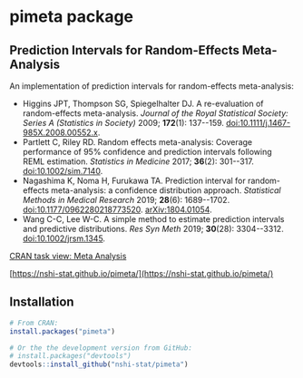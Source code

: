 
# pimeta package


## Prediction Intervals for Random-Effects Meta-Analysis

An implementation of prediction intervals for random-effects meta-analysis:

- Higgins JPT, Thompson SG, Spiegelhalter DJ. A re-evaluation of random-effects meta-analysis. *Journal of the Royal Statistical Society: Series A (Statistics in Society)* 2009; **172**(1): 137--159. [doi:10.1111/j.1467-985X.2008.00552.x](https://doi.org/10.1111/j.1467-985X.2008.00552.x).
- Partlett C, Riley RD. Random effects meta-analysis: Coverage performance of 95% confidence
and prediction intervals following REML estimation. *Statistics in Medicine* 2017; **36**(2): 301--317. [doi:10.1002/sim.7140](https://doi.org/10.1002/sim.7140).
- Nagashima K, Noma H, Furukawa TA. Prediction interval for random-effects meta-analysis: a confidence distribution approach. *Statistical Methods in Medical Research* 2019; **28**(6): 1689--1702. [doi:10.1177/0962280218773520](https://doi.org/10.1177/0962280218773520). [arXiv:1804.01054](https://arxiv.org/abs/1804.01054).
- Wang C-C, Lee W-C. A simple method to estimate prediction intervals and predictive distributions. *Res Syn Meth* 2019; **30**(28): 3304--3312. [doi:10.1002/jrsm.1345](https://doi.org/10.1002/jrsm.1345).

[CRAN task view: Meta Analysis](https://cran.r-project.org/view=MetaAnalysis)

[https://nshi-stat.github.io/pimeta/](https://nshi-stat.github.io/pimeta/)


## Installation

``` r
# From CRAN:
install.packages("pimeta")

# Or the the development version from GitHub:
# install.packages("devtools")
devtools::install_github("nshi-stat/pimeta")
```
